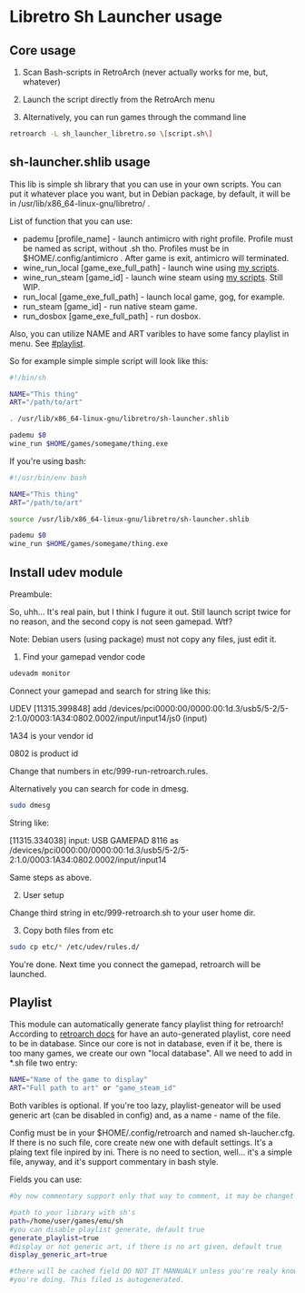 # Libretro Sh Launcher usage

## Core usage

1. Scan Bash-scripts in RetroArch (never actually works for me, but, whatever)

2. Launch the script directly from the RetroArch menu

3. Alternatively, you can run games through the command line
  ``` bash
  retroarch -L sh_launcher_libretro.so \[script.sh\]
  ```

## sh-launcher.shlib usage

This lib is simple sh library that you can use in your own scripts. You can put it whatever place you want, but in Debian package, by default, it will be in /usr/lib/x86_64-linux-gnu/libretro/ .

List of function that you can use:

- pademu [profile_name] - launch antimicro with right profile. Profile must be named as script, without .sh tho. Profiles must be in $HOME/.config/antimicro . After game is exit, antimicro will terminated.
- wine_run_local [game_exe_full_path] - launch wine using [my scripts](https://github.com/VolkMilit/wine-helper-script).
- wine_run_steam [game_id] - launch wine steam using [my scripts](https://github.com/VolkMilit/wine-helper-script). Still WIP.
- run_local [game_exe_full_path] - launch local game, gog, for example.
- run_steam [game_id] - run native steam game.
- run_dosbox [game_exe_full_path] - run dosbox.

Also, you can utilize NAME and ART varibles to have some fancy playlist in menu. See [#playlist](#playlist).

So for example simple simple script will look like this:

  ``` bash
  #!/bin/sh
  
  NAME="This thing"
  ART="/path/to/art"
  
  . /usr/lib/x86_64-linux-gnu/libretro/sh-launcher.shlib
  
  pademu $0
  wine_run $HOME/games/somegame/thing.exe
  ```
  
If you're using bash:

  ``` bash
  #!/usr/bin/env bash
  
  NAME="This thing"
  ART="/path/to/art"
  
  source /usr/lib/x86_64-linux-gnu/libretro/sh-launcher.shlib
  
  pademu $0
  wine_run $HOME/games/somegame/thing.exe
  ```
  
## Install udev module

Preambule:

So, uhh... It's real pain, but I think I fugure it out. Still launch script twice for no reason, and the second copy is not seen gamepad. Wtf?

Note: Debian users (using package) must not copy any files, just edit it.

1. Find your gamepad vendor code
  ``` bash
  udevadm monitor
  ```
  
  Connect your gamepad and search for string like this:
  
  UDEV  [11315.399848] add      /devices/pci0000:00/0000:00:1d.3/usb5/5-2/5-2:1.0/0003:1A34:0802.0002/input/input14/js0 (input)
  
  1A34 is your vendor id
  
  0802 is product id
  
  Change that numbers in etc/999-run-retroarch.rules.
  
  
  Alternatively you can search for code in dmesg.
  
  ``` bash
  sudo dmesg
  ```
  
  String like:
  
  [11315.334038] input: USB GAMEPAD 8116 as /devices/pci0000:00/0000:00:1d.3/usb5/5-2/5-2:1.0/0003:1A34:0802.0002/input/input14
  
  Same steps as above.
 
2. User setup

  Change third string in etc/999-retroarch.sh to your user home dir.
  
3. Copy both files from etc
  ``` bash
  sudo cp etc/* /etc/udev/rules.d/
  ```
  
  You're done. Next time you connect the gamepad, retroarch will be launched.
  
## Playlist

This module can automatically generate fancy playlist thing for retroarch! According to [retroarch docs](https://docs.libretro.com/guides/roms-playlists-thumbnails/#retroarch-playlist-scanner) for have an auto-generated playlist, core need to be in database. Since our core is not in database, even if it be, there is too many games, we create our own "local database". All we need to add in *.sh file two entry:

``` bash
NAME="Name of the game to display"
ART="Full path to art" or "game_steam_id"
```

Both varibles is optional. If you're too lazy, playlist-geneator will be used generic art (can be disabled in config) and, as a name - name of the file.

Config must be in your $HOME/.config/retroarch and named sh-laucher.cfg. If there is no such file, core create new one with default settings. It's a plaing text file inpired by ini. There is no need to section, well... it's a simple file, anyway, and it's support commentary in bash style.

Fields you can use:

``` bash
#by now commentary support only that way to comment, it may be changet in future

#path to your library with sh's
path=/home/user/games/emu/sh
#you can disable playlist generate, default true
generate_playlist=true 
#display or not generic art, if there is no art given, default true
display_generic_art=true

#there will be cached field DO NOT IT MANNUALY unless you're realy know what 
#you're doing. This filed is autogenerated.
```

